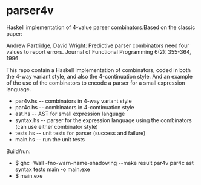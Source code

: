 # parser4v
Haskell implementation of 4-value parser combinators.Based on the classic paper:

Andrew Partridge, David Wright:
    Predictive parser combinators need four values to report errors.
    Journal of Functional Programming 6(2): 355-364, 1996

This repo contain a Haskell implementation of combinators, coded in both the 4-way variant style, and also the 4-continuation style. And an example of the use of the combinators to encode a parser for a small expression language.

- par4v.hs    -- combinators in 4-way variant style
- par4c.hs    -- combinators in 4-continuation style
- ast.hs      -- AST for small expression language
- syntax.hs   -- parser for the expression language using the combinators (can use either combinator style)
- tests.hs    -- unit tests for parser (success and failure)
- main.hs     -- run the unit tests


Build/run:
- $ ghc -Wall -fno-warn-name-shadowing --make result par4v par4c ast syntax tests main -o main.exe
- $ main.exe
